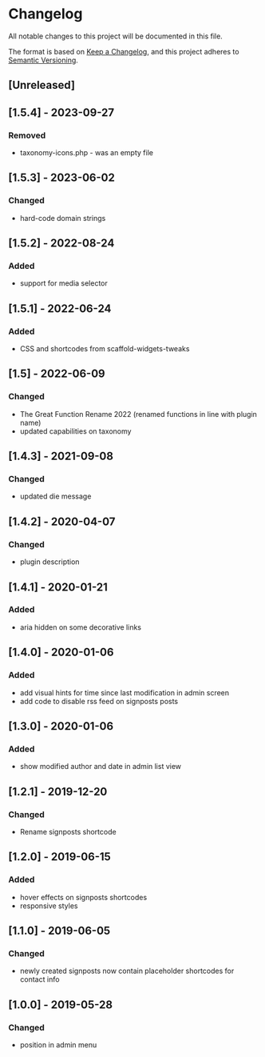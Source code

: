 # Changelog
All notable changes to this project will be documented in this file.

The format is based on [Keep a Changelog](https://keepachangelog.com/en/1.0.0/),
and this project adheres to [Semantic Versioning](https://semver.org/spec/v2.0.0.html).

## [Unreleased]

## [1.5.4] - 2023-09-27
### Removed
- taxonomy-icons.php - was an empty file

## [1.5.3] - 2023-06-02
### Changed
- hard-code domain strings

## [1.5.2] - 2022-08-24
### Added
- support for media selector

## [1.5.1] - 2022-06-24
### Added
- CSS and shortcodes from scaffold-widgets-tweaks

## [1.5] - 2022-06-09
### Changed
- The Great Function Rename 2022 (renamed functions in line with plugin name)
- updated capabilities on taxonomy

## [1.4.3] - 2021-09-08
### Changed
- updated die message

## [1.4.2] - 2020-04-07
### Changed
- plugin description

## [1.4.1] - 2020-01-21
### Added
- aria hidden on some decorative links

## [1.4.0] - 2020-01-06
### Added
- add visual hints for time since last modification in admin screen
- add code to disable rss feed on signposts posts

## [1.3.0] - 2020-01-06
### Added
- show modified author and date in admin list view

## [1.2.1] - 2019-12-20
### Changed
- Rename signposts shortcode

## [1.2.0] - 2019-06-15
### Added
- hover effects on signposts shortcodes
- responsive styles

## [1.1.0] - 2019-06-05
### Changed
- newly created signposts now contain placeholder shortcodes for contact info

## [1.0.0] - 2019-05-28
### Changed
- position in admin menu

